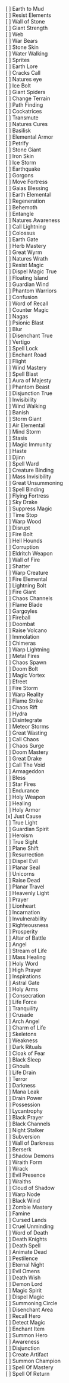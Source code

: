 
[ ] Earth to Mud  
[ ] Resist Elements  
[ ] Wall of Stone  
[ ] Giant Strength  
[ ] Web  
[ ] War Bears  
[ ] Stone Skin  
[ ] Water Walking  
[ ] Sprites  
[ ] Earth Lore  
[ ] Cracks Call  
[ ] Natures eye  
[ ] Ice Bolt  
[ ] Giant Spiders  
[ ] Change Terrain  
[ ] Path Finding  
[ ] Cockatrices  
[ ] Transmute  
[ ] Natures Cures  
[ ] Basilisk  
[ ] Elemental Armor  
[ ] Petrify  
[ ] Stone Giant  
[ ] Iron Skin  
[ ] Ice Storm  
[ ] Earthquake  
[ ] Gorgons  
[ ] Move Fortress  
[ ] Gaias Blessing  
[ ] Earth Elemental  
[ ] Regeneration  
[ ] Behemoth  
[ ] Entangle  
[ ] Natures Awareness  
[ ] Call Lightning  
[ ] Colossus  
[ ] Earth Gate  
[ ] Herb Mastery  
[ ] Great Wyrm  
[ ] Natures Wrath  
[ ] Resist Magic  
[ ] Dispel Magic True  
[ ] Floating Island  
[ ] Guardian Wind  
[ ] Phantom Warriors  
[ ] Confusion  
[ ] Word of Recall  
[ ] Counter Magic  
[ ] Nagas  
[ ] Psionic Blast  
[ ] Blur  
[ ] Disenchant True  
[ ] Vertigo  
[ ] Spell Lock  
[ ] Enchant Road  
[ ] Flight  
[ ] Wind Mastery  
[ ] Spell Blast  
[ ] Aura of Majesty  
[ ] Phantom Beast  
[ ] Disjunction True  
[ ] Invisibility  
[ ] Wind Walking  
[ ] Banish  
[ ] Storm Giant  
[ ] Air Elemental  
[ ] Mind Storm  
[ ] Stasis  
[ ] Magic Immunity  
[ ] Haste  
[ ] Djinn  
[ ] Spell Ward  
[ ] Creature Binding  
[ ] Mass Invisibility  
[ ] Great Unsummoning  
[ ] Spell Binding  
[ ] Flying Fortress  
[ ] Sky Drake  
[ ] Suppress Magic  
[ ] Time Stop  
[ ] Warp Wood  
[ ] Disrupt  
[ ] Fire Bolt  
[ ] Hell Hounds  
[ ] Corruption  
[ ] Eldritch Weapon  
[ ] Wall of Fire  
[ ] Shatter  
[ ] Warp Creature  
[ ] Fire Elemental  
[ ] Lightning Bolt  
[ ] Fire Giant  
[ ] Chaos Channels  
[ ] Flame Blade  
[ ] Gargoyles  
[ ] Fireball  
[ ] Doombat  
[ ] Raise Volcano  
[ ] Immolation  
[ ] Chimeras  
[ ] Warp Lightning  
[ ] Metal Fires  
[ ] Chaos Spawn  
[ ] Doom Bolt  
[ ] Magic Vortex  
[ ] Efreet  
[ ] Fire Storm  
[ ] Warp Reality  
[ ] Flame Strike  
[ ] Chaos Rift  
[ ] Hydra  
[ ] Disintegrate  
[ ] Meteor Storms  
[ ] Great Wasting  
[ ] Call Chaos  
[ ] Chaos Surge  
[ ] Doom Mastery  
[ ] Great Drake  
[ ] Call The Void  
[ ] Armageddon  
[ ] Bless  
[ ] Star Fires  
[ ] Endurance  
[ ] Holy Weapon  
[ ] Healing  
[ ] Holy Armor  
[x] Just Cause  
[ ] True Light  
[ ] Guardian Spirit  
[ ] Heroism  
[ ] True Sight  
[ ] Plane Shift  
[ ] Resurrection  
[ ] Dispel Evil  
[ ] Planar Seal  
[ ] Unicorns  
[ ] Raise Dead  
[ ] Planar Travel  
[ ] Heavenly Light  
[ ] Prayer  
[ ] Lionheart  
[ ] Incarnation  
[ ] Invulnerability  
[ ] Righteousness  
[ ] Prosperity  
[ ] Altar of Battle  
[ ] Angel  
[ ] Stream of Life  
[ ] Mass Healing  
[ ] Holy Word  
[ ] High Prayer  
[ ] Inspirations  
[ ] Astral Gate  
[ ] Holy Arms  
[ ] Consecration  
[ ] Life Force  
[ ] Tranquility  
[ ] Crusade  
[ ] Arch Angel  
[ ] Charm of Life  
[ ] Skeletons  
[ ] Weakness  
[ ] Dark Rituals  
[ ] Cloak of Fear  
[ ] Black Sleep  
[ ] Ghouls  
[ ] Life Drain  
[ ] Terror  
[ ] Darkness  
[ ] Mana Leak  
[ ] Drain Power  
[ ] Possession  
[ ] Lycantrophy  
[ ] Black Prayer  
[ ] Black Channels  
[ ] Night Stalker  
[ ] Subversion  
[ ] Wall of Darkness  
[ ] Berserk  
[ ] Shadow Demons  
[ ] Wraith Form  
[ ] Wrack  
[ ] Evil Presence  
[ ] Wraiths  
[ ] Cloud of Shadow  
[ ] Warp Node  
[ ] Black Wind  
[ ] Zombie Mastery  
[ ] Famine  
[ ] Cursed Lands  
[ ] Cruel Unminding  
[ ] Word of Death  
[ ] Death Knights  
[ ] Death Spell  
[ ] Animate Dead  
[ ] Pestilence  
[ ] Eternal Night  
[ ] Evil Omens  
[ ] Death Wish  
[ ] Demon Lord  
[ ] Magic Spirit  
[ ] Dispel Magic  
[ ] Summoning Circle  
[ ] Disenchant Area  
[ ] Recall Hero  
[ ] Detect Magic  
[ ] Enchant Item  
[ ] Summon Hero  
[ ] Awareness  
[ ] Disjunction  
[ ] Create Artifact  
[ ] Summon Champion  
[ ] Spell Of Mastery  
[ ] Spell Of Return  
  